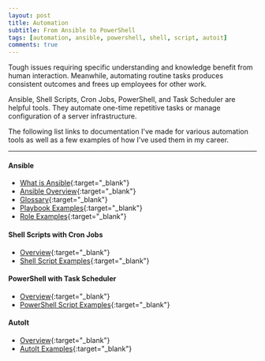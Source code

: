 ```yaml
---
layout: post
title: Automation
subtitle: From Ansible to PowerShell
tags: [automation, ansible, powershell, shell, script, autoit]
comments: true
---
```

Tough issues requiring specific understanding and knowledge benefit from human interaction. Meanwhile, automating routine tasks produces consistent outcomes and frees up employees for other work. 

Ansible, Shell Scripts, Cron Jobs, PowerShell, and Task Scheduler are helpful tools. They automate one-time repetitive tasks or manage configuration of a server infrastructure.

The following list links to documentation I've made for various automation tools as well as a few examples of how I've used them in my career.

---
#### Ansible
- [What is Ansible](https://aboutme.mandoistheway.com/pages/ansible/ansible){:target="_blank"}
- [Ansible Overview](https://aboutme.mandoistheway.com/pages/ansible/ansible){:target="_blank"}
- [Glossary](https://aboutme.mandoistheway.com/pages/ansible/ansible-glossaryy){:target="_blank"}
- [Playbook Examples](https://github.com/ansible-playbooks-tex){:target="_blank"}
- [Role Examples](https://github.com/ansible-roles-tex){:target="_blank"}

#### Shell Scripts with Cron Jobs
- [Overview](TBD){:target="_blank"}
- [Shell Script Examples](TBD){:target="_blank"}

#### PowerShell with Task Scheduler
- [Overview](TBD){:target="_blank"}
- [PowerShell Script Examples](TBD){:target="_blank"}

#### AutoIt
- [Overview](TBD){:target="_blank"}
- [AutoIt Examples](TBD){:target="_blank"}
